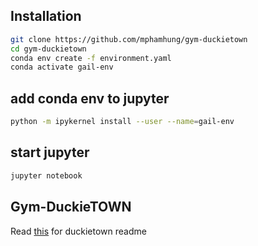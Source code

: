 ## Installation
```bash
git clone https://github.com/mphamhung/gym-duckietown
cd gym-duckietown
conda env create -f environment.yaml
conda activate gail-env
```
## add conda env to jupyter
```bash
python -m ipykernel install --user --name=gail-env
```
## start jupyter 
```bash
jupyter notebook
```

## Gym-DuckieTOWN

Read [this](https://github.com/mphamhung/gym-duckietown/blob/master/README_old.md) for duckietown readme